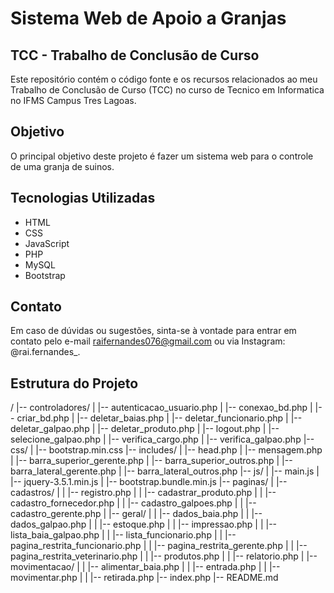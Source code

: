 # Sistema Web de Apoio a Granjas

## TCC - Trabalho de Conclusão de Curso

Este repositório contém o código fonte e os recursos relacionados ao meu Trabalho de Conclusão de Curso (TCC) no curso de Tecnico em Informatica no IFMS Campus Tres Lagoas.

## Objetivo

O principal objetivo deste projeto é fazer um sistema web para o controle de uma granja de suinos.

## Tecnologias Utilizadas

- HTML
- CSS
- JavaScript
- PHP
- MySQL
- Bootstrap

## Contato

Em caso de dúvidas ou sugestões, sinta-se à vontade para entrar em contato pelo e-mail raifernandes076@gmail.com ou via Instagram: @rai.fernandes\_.

## Estrutura do Projeto

/
|-- controladores/
| |-- autenticacao_usuario.php
| |-- conexao_bd.php
| |-- criar_bd.php
| |-- deletar_baias.php
| |-- deletar_funcionario.php
| |-- deletar_galpao.php
| |-- deletar_produto.php
| |-- logout.php
| |-- selecione_galpao.php
| |-- verifica_cargo.php
| |-- verifica_galpao.php
|-- css/
| |-- bootstrap.min.css
|-- includes/
| |-- head.php
| |-- mensagem.php
| |-- barra_superior_gerente.php
| |-- barra_superior_outros.php
| |-- barra_lateral_gerente.php
| |-- barra_lateral_outros.php
|-- js/
| |-- main.js
| |-- jquery-3.5.1.min.js
| |-- bootstrap.bundle.min.js
|-- paginas/
| |-- cadastros/
| | |-- registro.php
| | |-- cadastrar_produto.php
| | |-- cadastro_fornecedor.php
| | |-- cadastro_galpoes.php
| | |-- cadastro_gerente.php
| |-- geral/
| | |-- dados_baia.php
| | |-- dados_galpao.php
| | |-- estoque.php
| | |-- impressao.php
| | |-- lista_baia_galpao.php
| | |-- lista_funcionario.php
| | |-- pagina_restrita_funcionario.php
| | |-- pagina_restrita_gerente.php
| | |-- pagina_restrita_veterinario.php
| | |-- produtos.php
| | |-- relatorio.php
| |-- movimentacao/
| | |-- alimentar_baia.php
| | |-- entrada.php
| | |-- movimentar.php
| | |-- retirada.php
|-- index.php
|-- README.md
